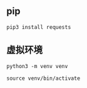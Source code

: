 
## pip
```
pip3 install requests
```

## 虚拟环境
```
python3 -m venv venv

```

```
source venv/bin/activate
```


